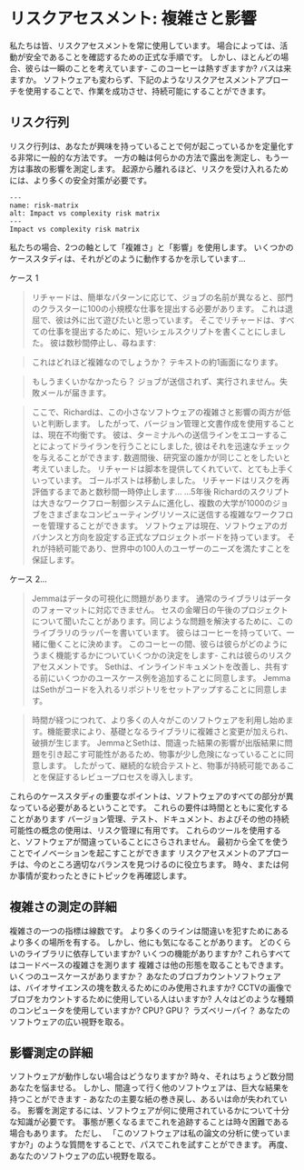 # リスクアセスメント: 複雑さと影響

私たちは皆、リスクアセスメントを常に使用しています。 場合によっては、活動が安全であることを確認するための正式な手順です。 しかし、ほとんどの場合、彼らは一瞬のことを考えています- このコーヒーは熱すぎますか? バスは来ますか。 ソフトウェアも変わらず、下記のようなリスクアセスメントアプローチを使用することで、作業を成功させ、持続可能にすることができます。

## リスク行列

リスク行列は、あなたが興味を持っていることで何が起こっているかを定量化する非常に一般的な方法です。 一方の軸は何らかの方法で露出を測定し、もう一方は事故の影響を測定します。 起源から離れるほど、リスクを受け入れるためには、より多くの安全対策が必要です。

```{figure} ../../figures/risk-matrix.*
---
name: risk-matrix
alt: Impact vs complexity risk matrix
---
Impact vs complexity risk matrix
```

私たちの場合、2つの軸として「複雑さ」と「影響」を使用します。 いくつかのケーススタディは、それがどのように動作するかを示しています…

ケース 1

> リチャードは、簡単なパターンに応じて、ジョブの名前が異なると、部門のクラスターに100の小規模な仕事を提出する必要があります。 これは退屈で、彼は外に出て遊びたいと思っています。 そこでリチャードは、すべての仕事を提出するために、短いシェルスクリプトを書くことにしました。 彼は数秒間停止し、尋ねます:

> これはどれほど複雑なのでしょうか？ テキストの約1画面になります。

> もしうまくいかなかったら？ ジョブが送信されず、実行されません。失敗メールが届きます。

> ここで、Richardは、この小さなソフトウェアの複雑さと影響の両方が低いと判断します。 したがって、バージョン管理と文書作成を使用することは、現在不均衡です。 彼は、ターミナルへの送信ラインをエコーすることによってドライランを行うことにしました, 彼はそれを迅速なチェックを与えることができます.
> 数週間後、研究室の誰かが同じことをしたいと考えていました。 リチャードは脚本を提供してくれていて、とても上手くいっています。 ゴールポストは移動しました。 リチャードはリスクを再評価するまであと数秒間一時停止します…
> …5年後 Richardのスクリプトは大きなワークフロー制御システムに進化し、複数の大学が1000のジョブをさまざまなコンピューティングリソースに送信する複雑なワークフローを管理することができます。 ソフトウェアは現在、ソフトウェアのガバナンスと方向を設定する正式なプロジェクトボードを持っています。 それが持続可能であり、世界中の100人のユーザーのニーズを満たすことを保証します。

ケース 2...

> Jemmaはデータの可視化に問題があります。 通常のライブラリはデータのフォーマットに対応できません。 セスの金曜日の午後のプロジェクトについて聞いたことがあります。同じような問題を解決するために、このライブラリのラッパーを書いています。 彼らはコーヒーを持っていて、一緒に働くことに決めます。 このコーヒーの間、彼らは彼らがどのようにうまく機能するかについていくつかの決定をします- これは彼らのリスクアセスメントです。 Sethは、インラインドキュメントを改善し、共有する前にいくつかのユースケース例を追加することに同意します。 JemmaはSethがコードを入れるリポジトリをセットアップすることに同意します。

> 時間が経つにつれて、より多くの人々がこのソフトウェアを利用し始めます。機能要求により、基礎となるライブラリに複雑さと変更が加えられ、破損が生じます。 JemmaとSethは、間違った結果の影響が出版結果に問題を引き起こす可能性があるため、物事が少し危険になっていることに同意します。 したがって、継続的な統合テストと、物事が持続可能であることを保証するレビュープロセスを導入します。

これらのケーススタディの重要なポイントは、ソフトウェアのすべての部分が異なっている必要があるということです。 これらの要件は時間とともに変化することがあります バージョン管理、テスト、ドキュメント、およびその他の持続可能性の概念の使用は、リスク管理に有用です。 これらのツールを使用すると、ソフトウェアが間違っていることにさらされません。 最初から全てを使うことでイノベーションを起こすことができます リスクアセスメントのアプローチは、今のところ適切なバランスを見つけるのに役立ちます。 時々、または何か事情が変わったときにトピックを再確認します。

## 複雑さの測定の詳細

複雑さの一つの指標は線数です。 より多くのラインは間違いを犯すためにあるより多くの場所を有する。 しかし、他にも気になることがあります。 どのくらいのライブラリに依存していますか? いくつの機能がありますか? これらすべてはコードベースの複雑さを測ります 複雑さは他の形態を取ることもできます。 いくつのユースケースがありますか？ あなたのブロブカウントソフトウェアは、バイオサイエンスの塊を数えるためにのみ使用されますか? CCTVの画像でブロブをカウントするために使用している人はいますか? 人々はどのような種類のコンピュータを使用していますか? CPU? GPU？ ラズベリーパイ？ あなたのソフトウェアの広い視野を取る。

## 影響測定の詳細

ソフトウェアが動作しない場合はどうなりますか? 時々、それはちょうど数分間あなたを悩ませる。 しかし、間違って行く他のソフトウェアは、巨大な結果を持つことができます - あなたの主要な紙の巻き戻し、あるいは命が失われている。 影響を測定するには、ソフトウェアが何に使用されているかについて十分な知識が必要です。 事態が悪くなるまでこれを追跡することは時々困難である場合もあります。 ただし、 「このソフトウェアは私の論文の分析に使っていますか?」のような質問をすることで、パスでこれを試すことができます。 再度、あなたのソフトウェアの広い視野を取る。
